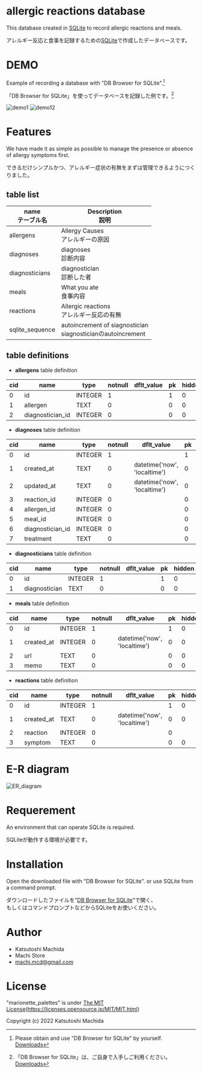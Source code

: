 # allergic reactions database
This database created in [SQLite](https://www.sqlite.org) to record allergic reactions and meals.

アレルギー反応と食事を記録するための[SQLite](https://www.sqlite.org)で作成したデータベースです。

# DEMO  

Example of recording a database with "DB Browser for SQLite".[^1]  
[^1]:Please obtain and use "DB Browser for SQLite" by yourself.  
[Downloads](https://sqlitebrowser.org/dl/)

「DB Browser for SQLite」を使ってデータベースを記録した例です。[^2]  
[^2]:「DB Browser for SQLite」は、ご自身で入手しご利用ください。  
[Downloads](https://sqlitebrowser.org/dl/)

![demo1](https://user-images.githubusercontent.com/104885577/201289868-7d67943c-512f-49c0-a848-8e11b6fc638e.png)
![demo12](https://user-images.githubusercontent.com/104885577/201511933-321a1776-b6b0-471d-98a9-c6ee85fb2f4e.png)

# Features

We have made it as simple as possible to manage the presence or absence of allergy symptoms first.  

できるだけシンプルかつ、アレルギー症状の有無をまずは管理できるようにつくりました。

## table list

|name <br> テーブル名|Description <br> 説明|
|---|---|
|allergens|Allergy Causes <br> アレルギーの原因|
|diagnoses|diagnoses <br> 診断内容|
|diagnosticians|diagnostician <br> 診断した者|
|meals|What you ate <br> 食事内容|
|reactions|Allergic reactions <br> アレルギー反応の有無|
|sqlite_sequence|autoincrement of siagnostician <br> siagnosticianのautoincrement|


## table definitions  

* **allergens** table definition  

|cid|name|type|notnull|dflt_value|pk|hidden|
|---|---|---|---|---|---|---|
|0|id|INTEGER|1||1|0|
|1|allergen|TEXT|0||0|0|
|2|diagnostician_id|INTEGER|0||0|0|

* **diagnoses** table definition  

|cid|name|type|notnull|dflt_value|pk|hidden|
|---|---|---|---|---|---|---|
|0|id|INTEGER|1||1|0|
|1|created_at|TEXT|0|datetime('now', 'localtime')|0|0|
|2|updated_at|TEXT|0|datetime('now', 'localtime')|0|0|
|3|reaction_id|INTEGER|0||0|0|
|4|allergen_id|INTEGER|0||0|0|
|5|meal_id|INTEGER|0||0|0|
|6|diagnostician_id|INTEGER|0||0|0|
|7|treatment|TEXT|0||0|0|

* **diagnosticians** table definition  

|cid|name|type|notnull|dflt_value|pk|hidden|
|---|---|---|---|---|---|---|
|0|id|INTEGER|1||1|0|
|1|diagnostician|TEXT|0||0|0|

* **meals** table definition  

|cid|name|type|notnull|dflt_value|pk|hidden|
|---|---|---|---|---|---|---|
|0|id|INTEGER|1||1|0|
|1|created_at|INTEGER|0|datetime('now', 'localtime')|0|0|
|2|url|TEXT|0||0|0|
|3|memo|TEXT|0||0|0|

* **reactions** table definition  

|cid|name|type|notnull|dflt_value|pk|hidden|
|---|---|---|---|---|---|---|
|0|id|INTEGER|1||1|0|
|1|created_at|TEXT|0|datetime('now', 'localtime')|0|0|
|2|reaction|INTEGER|0||0|
|3|symptom|TEXT|0||0|0|

# E-R diagram

![ER_diagram](https://user-images.githubusercontent.com/104885577/201518994-6e8504e0-0add-42e1-878f-b04d2706c423.png)


# Requerement

An environment that can operate SQLite is required.

SQLiteが動作する環境が必要です。

# Installation

Open the downloaded file with "DB Browser for SQLite". or use SQLite from a command prompt.  

ダウンロードしたファイルを"[DB Browser for SQLite](https://sqlitebrowser.org/)"で開く、  
もしくはコマンドプロンプトなどからSQLiteをお使いください。  

# Author

* Katsutoshi Machida
* Machi Store
* machi.mcd@gmail.com

# License

"marionette_palettes" is under [The MIT License](https://opensource.org/licenses/mit-license.php)(https://licenses.opensource.jp/MIT/MIT.html)

Copyright (c) 2022 Katsutoshi Machida
